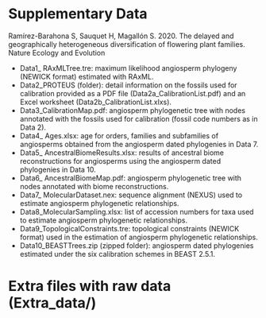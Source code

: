 # Supplementary Data

Ramírez-Barahona S, Sauquet H, Magallón S. 2020. The delayed and geographically heterogeneous diversification of flowering plant families. Nature Ecology and Evolution

- Data1_ RAxMLTree.tre: maximum likelihood angiosperm phylogeny (NEWICK format) estimated with RAxML.
- Data2_PROTEUS (folder): detail information on the fossils used for calibration provided as a PDF file (Data2a_CalibrationList.pdf) and an Excel worksheet (Data2b_CalibrationList.xlxs).
- Data3_CalibrationMap.pdf: angiosperm phylogenetic tree with nodes annotated with the fossils used for calibration (fossil code numbers as in Data 2).
- Data4_ Ages.xlsx: age for orders, families and subfamilies of angiosperms obtained from the angiosperm dated phylogenies in Data 7.
- Data5_ AncestralBiomeResults.xlsx: results of ancestral biome reconstructions for angiosperms using the angiosperm dated phylogenies in Data 10.
- Data6_ AncestralBiomeMap.pdf: angiosperm phylogenetic tree with nodes annotated with biome reconstructions.
- Data7_ MolecularDataset.nex: sequence alignment (NEXUS) used to estimate angiosperm phylogenetic relationships.
- Data8_MolecularSampling.xlsx: list of accession numbers for taxa used to estimate angiosperm phylogenetic relationships.
- Data9_TopologicalConstraints.tre: topological constraints (NEWICK format) used in the estimation of angiosperm phylogenetic relationships.
- Data10_BEASTTrees.zip (zipped folder): angiosperm dated phylogenies estimated under the six calibration schemes in BEAST 2.5.1.

# Extra files with raw data (Extra_data/)


